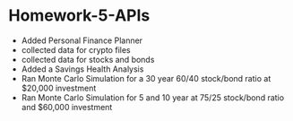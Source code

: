 # Homework-5-APIs
* Added Personal Finance Planner
* collected data for crypto files
* collected data for stocks and bonds
* Added a Savings Health Analysis
* Ran Monte Carlo Simulation for a 30 year 60/40 stock/bond ratio at $20,000 investment
* Ran Monte Carlo Simulation for 5 and 10 year at 75/25 stock/bond ratio and $60,000 investment
